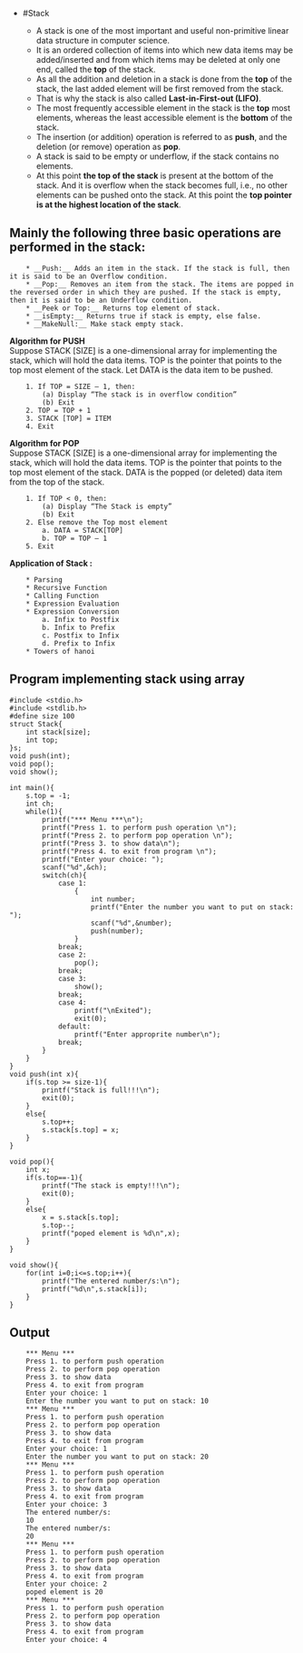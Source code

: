 * #Stack	
 
    * A stack is one of the most important and useful non-primitive linear            data structure in computer science.
    * It is an ordered collection of items into which new data items may be added/inserted and from which items may be deleted at only one end, called the __top__ of the stack.
    * As all the addition and deletion in a stack is done from the __top__ of the   stack, the last added element will be first removed from the stack.
    * That is why the stack is also called __Last-in-First-out (LIFO)__.
    * The most frequently accessible element in the stack is the __top__ most elements, whereas the least accessible element is the __bottom__ of the stack.
    * The insertion (or addition) operation is referred to as __push__, and the deletion (or remove) operation as __pop__.
    * A stack is said to be empty or underflow, if the stack contains no elements.
    * At this point __the top of the stack__ is present at the bottom of the stack. And it is overflow when the stack becomes full, i.e., no other elements can be pushed onto the stack. At this point
    the __top pointer is at the highest location of the stack__.

## Mainly the following three basic operations are performed in the stack:

        * __Push:__ Adds an item in the stack. If the stack is full, then it is said to be an Overflow condition.
        * __Pop:__ Removes an item from the stack. The items are popped in the reversed order in which they are pushed. If the stack is empty, then it is said to be an Underflow condition.
        * __Peek or Top:__ Returns top element of stack.
        * __isEmpty:__ Returns true if stack is empty, else false.
        * __MakeNull:__ Make stack empty stack.
__Algorithm for PUSH__
    <br>
    Suppose STACK [SIZE] is a one-dimensional array for implementing the stack, which will hold the data items. TOP is the pointer that points to the top most element of the stack. Let DATA is the data item to be pushed.

        1. If TOP = SIZE – 1, then:
            (a) Display “The stack is in overflow condition”
            (b) Exit
        2. TOP = TOP + 1
        3. STACK [TOP] = ITEM
        4. Exit

__Algorithm for POP__
    <br>
    Suppose STACK [SIZE] is a one-dimensional array for implementing the stack, which will hold the data items. TOP is the pointer that points to the 
    top most element of the stack. DATA is the popped (or deleted) data item from the top of the stack.
        
        1. If TOP < 0, then:
            (a) Display “The Stack is empty”
            (b) Exit
        2. Else remove the Top most element
            a. DATA = STACK[TOP]
            b. TOP = TOP – 1
        5. Exit
        
__Application of Stack :__

        * Parsing
        * Recursive Function
        * Calling Function
        * Expression Evaluation
        * Expression Conversion
            a. Infix to Postfix
            b. Infix to Prefix
            c. Postfix to Infix
            d. Prefix to Infix
        * Towers of hanoi

        
## Program implementing stack using array
    #include <stdio.h>
    #include <stdlib.h>
    #define size 100
    struct Stack{
        int stack[size];
        int top; 
    }s;
    void push(int);
    void pop();
    void show();
    
    int main(){
        s.top = -1;
        int ch;
        while(1){
            printf("*** Menu ***\n");
            printf("Press 1. to perform push operation \n");
            printf("Press 2. to perform pop operation \n");
            printf("Press 3. to show data\n");
            printf("Press 4. to exit from program \n");
            printf("Enter your choice: ");
            scanf("%d",&ch);
            switch(ch){
                case 1:
                    {
                        int number;
                        printf("Enter the number you want to put on stack: ");
                        scanf("%d",&number);
                        push(number);
                    }
                break;
                case 2:
                    pop();
                break;
                case 3:
                    show();
                break;
                case 4:
                    printf("\nExited");
                    exit(0);
                default:
                    printf("Enter approprite number\n");
                break;
            }
        }
    }
    void push(int x){
        if(s.top >= size-1){
            printf("Stack is full!!!\n");
            exit(0);
        }
        else{
            s.top++;
            s.stack[s.top] = x;
        }
    }

    void pop(){
        int x;
        if(s.top==-1){
            printf("The stack is empty!!!\n");
            exit(0);
        }
        else{
            x = s.stack[s.top];
            s.top--;
            printf("poped element is %d\n",x);
        }
    }

    void show(){
        for(int i=0;i<=s.top;i++){
            printf("The entered number/s:\n");
            printf("%d\n",s.stack[i]);
        }
    }
## Output
        *** Menu ***
        Press 1. to perform push operation 
        Press 2. to perform pop operation 
        Press 3. to show data
        Press 4. to exit from program 
        Enter your choice: 1
        Enter the number you want to put on stack: 10
        *** Menu ***
        Press 1. to perform push operation 
        Press 2. to perform pop operation 
        Press 3. to show data
        Press 4. to exit from program 
        Enter your choice: 1
        Enter the number you want to put on stack: 20
        *** Menu ***
        Press 1. to perform push operation 
        Press 2. to perform pop operation 
        Press 3. to show data
        Press 4. to exit from program 
        Enter your choice: 3
        The entered number/s:
        10
        The entered number/s:
        20
        *** Menu ***
        Press 1. to perform push operation 
        Press 2. to perform pop operation 
        Press 3. to show data
        Press 4. to exit from program 
        Enter your choice: 2
        poped element is 20
        *** Menu ***
        Press 1. to perform push operation 
        Press 2. to perform pop operation 
        Press 3. to show data
        Press 4. to exit from program 
        Enter your choice: 4



